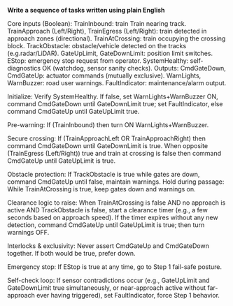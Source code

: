 **Write a sequence of tasks written using plain English**

Core inputs (Boolean):
TrainInbound: train Train nearing track.
TrainApproach (Left/Right), TrainEgress (Left/Right): train detected in approach zones (directional).
TrainAtCrossing: train occupying the crossing block.
TrackObstacle: obstacle/vehicle detected on the tracks (e.g.radar/LiDAR).
GateUpLimit, GateDownLimit: position limit switches.
EStop: emergency stop request from operator.
SystemHealthy: self-diagnostics OK (watchdog, sensor sanity checks).
Outputs:
CmdGateDown, CmdGateUp: actuator commands (mutually exclusive).
WarnLights, WarnBuzzer: road user warnings.
FaultIndicator: maintenance/alarm output.

Initialize: 
Verify SystemHealthy. If false, set WarnLights+WarnBuzzer ON, command CmdGateDown until GateDownLimit true; set FaultIndicator, else command CmdGateUp until GateUpLimit true.

Pre-warning: 
If (TrainInbound) then turn ON WarnLights+WarnBuzzer.

Secure crossing:
If (TrainApproachLeft OR TrainApproachRight) then command CmdGateDown until GateDownLimit is true.
When opposite (TrainEgress (Left/Right)) true and train at crossing is false then command CmdGateUp until GateUpLimit is true.

Obstacle protection: 
If TrackObstacle is true while gates are down, command CmdGateUp until false, maintain warnings.
Hold during passage: While TrainAtCrossing is true, keep gates down and warnings on.

Clearance logic to raise:
When TrainAtCrossing is false AND no approach is active AND TrackObstacle is false, start a clearance timer (e.g., a few seconds based on approach speed).
If the timer expires without any new detection, command CmdGateUp until GateUpLimit is true; then turn warnings OFF.

Interlocks & exclusivity: 
Never assert CmdGateUp and CmdGateDown together. If both would be true, prefer down.

Emergency stop: 
If EStop is true at any time, go to Step 1 fail-safe posture.

Self-check loop: 
If sensor contradictions occur (e.g., GateUpLimit and GateDownLimit true simultaneously, or near-approach active without far-approach ever having triggered), set FaultIndicator, force Step 1 behavior.

